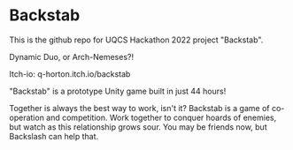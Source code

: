 # Backstab
This is the github repo for UQCS Hackathon 2022 project "Backstab".

Dynamic Duo, or Arch-Nemeses?!

Itch-io: q-horton.itch.io/backstab

"Backstab" is a prototype Unity game built in just 44 hours!

Together is always the best way to work, isn't it? Backstab is a game of co-operation and competition. 
Work together to conquer hoards of enemies, but watch as this relationship grows sour. You may be friends now, but Backslash can help that.
